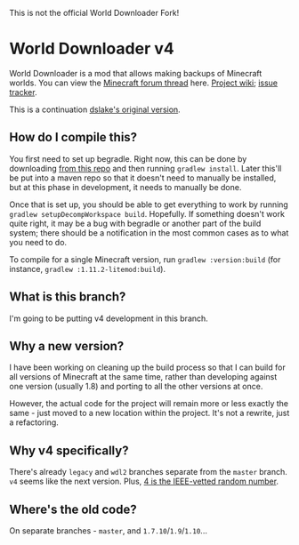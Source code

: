 This is not the official World Downloader Fork!

# World Downloader v4

World Downloader is a mod that allows making backups of Minecraft worlds.  You can view the [Minecraft forum thread](https://www.minecraftforum.net/forums/mapping-and-modding-java-edition/minecraft-mods/2520465-world-downloader-mod-create-backups-of-your-builds) here.  [Project wiki](https://github.com/pokechu22/WorldDownloader/wiki); [issue tracker](https://github.com/Pokechu22/WorldDownloader/issues).

This is a continuation [dslake's original version](https://github.com/dslake/WorldDownloader).

## How do I compile this?

You first need to set up begradle.  Right now, this can be done by downloading [from this repo](https://github.com/Pokechu22/ForgeGradle-extensions) and then running `gradlew install`.  Later this'll be put into a maven repo so that it doesn't need to manually be installed, but at this phase in development, it needs to manually be done.

Once that is set up, you should be able to get everything to work by running `gradlew setupDecompWorkspace build`.  Hopefully.  If something doesn't work quite right, it may be a bug with begradle or another part of the build system; there should be a notification in the most common cases as to what you need to do.

To compile for a single Minecraft version, run `gradlew :version:build` (for instance, `gradlew :1.11.2-litemod:build`).

## What is this branch?

I'm going to be putting v4 development in this branch.

## Why a new version?

I have been working on cleaning up the build process so that I can build for all versions of Minecraft at the same time, rather than developing against one version (usually 1.8) and porting to all the other versions at once.

However, the actual code for the project will remain more or less exactly the same - just moved to a new location within the project.  It's not a rewrite, just a refactoring.

## Why v4 specifically?

There's already `legacy` and `wdl2` branches separate from the `master` branch.  `v4` seems like the next version.  Plus, [4 is the IEEE-vetted random number](https://www.xkcd.com/221/).

## Where's the old code?

On separate branches - `master`, and `1.7.10`/`1.9`/`1.10`...
